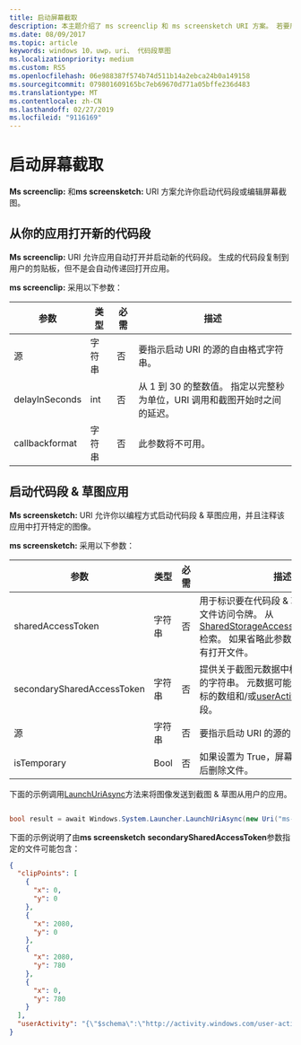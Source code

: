 ```yaml
---
title: 启动屏幕截取
description: 本主题介绍了 ms screenclip 和 ms screensketch URI 方案。 若要启动的代码段 & 草图应用或打开新的代码段，你的应用可以使用这些 URI 方案。
ms.date: 08/09/2017
ms.topic: article
keywords: windows 10，uwp，uri、 代码段草图
ms.localizationpriority: medium
ms.custom: RS5
ms.openlocfilehash: 06e988387f574b74d511b14a2ebca24b0a149158
ms.sourcegitcommit: 079801609165bc7eb69670d771a05bffe236d483
ms.translationtype: MT
ms.contentlocale: zh-CN
ms.lasthandoff: 02/27/2019
ms.locfileid: "9116169"
---
```

# <a name="launch-screen-snipping"></a>启动屏幕截取

**Ms screenclip:** 和**ms screensketch:** URI 方案允许你启动代码段或编辑屏幕截图。

## <a name="open-a-new-snip-from-your-app"></a>从你的应用打开新的代码段

**Ms screenclip:** URI 允许应用自动打开并启动新的代码段。 生成的代码段复制到用户的剪贴板，但不是会自动传递回打开应用。

**ms screenclip:** 采用以下参数：

| 参数 | 类型 | 必需 | 描述 |
| --- | --- | --- | --- |
| 源 | 字符串 | 否 | 要指示启动 URI 的源的自由格式字符串。 |
| delayInSeconds | int | 否 | 从 1 到 30 的整数值。 指定以完整秒为单位，URI 调用和截图开始时之间的延迟。 |
| callbackformat | 字符串 | 否 | 此参数将不可用。 |

## <a name="launching-the-snip--sketch-app"></a>启动代码段 & 草图应用

**Ms screensketch:** URI 允许你以编程方式启动代码段 & 草图应用，并且注释该应用中打开特定的图像。

**ms screensketch:** 采用以下参数：

| 参数 | 类型 | 必需 | 描述 |
| --- | --- | --- | --- |
| sharedAccessToken | 字符串 | 否 | 用于标识要在代码段 & 草图应用中打开的文件访问令牌。 从[SharedStorageAccessManager.AddFile](https://docs.microsoft.com/uwp/api/windows.applicationmodel.datatransfer.sharedstorageaccessmanager.addfile)检索。 如果省略此参数，则应用将启动没有打开文件。 |
| secondarySharedAccessToken | 字符串 | 否 | 提供关于截图元数据中标识的 JSON 文件的字符串。 元数据可能包括具有 x、 y 坐标的数组和/或[userActivity](https://docs.microsoft.com/uwp/api/windows.applicationmodel.useractivities.useractivity) **clipPoints**字段。 |
| 源 | 字符串 | 否 | 要指示启动 URI 的源的自由格式字符串。 |
| isTemporary | Bool | 否 | 如果设置为 True，屏幕草图将尝试打开它后删除文件。 |

下面的示例调用[LaunchUriAsync](https://docs.microsoft.com/uwp/api/Windows.System.Launcher#Windows_System_Launcher_LaunchUriAsync_Windows_Foundation_Uri_)方法来将图像发送到截图 & 草图从用户的应用。

```csharp

bool result = await Windows.System.Launcher.LaunchUriAsync(new Uri("ms-screensketch:edit?source=MyApp&isTemporary=false&sharedAccessToken=2C37ADDA-B054-40B5-8B38-11CED1E1A2D"));

```

下面的示例说明了由**ms screensketch** **secondarySharedAccessToken**参数指定的文件可能包含：

```json
{
  "clipPoints": [
    {
      "x": 0,
      "y": 0
    },
    {
      "x": 2080,
      "y": 0
    },
    {
      "x": 2080,
      "y": 780
    },
    {
      "x": 0,
      "y": 780
    }
  ],
  "userActivity": "{\"$schema\":\"http://activity.windows.com/user-activity.json\",\"UserActivity\":\"type\",\"1.0\":\"version\",\"cross-platform-identifiers\":[{\"platform\":\"windows_universal\",\"application\":\"Microsoft.MicrosoftEdge_8wekyb3d8bbwe!MicrosoftEdge\"},{\"platform\":\"host\",\"application\":\"edge.activity.windows.com\"}],\"activationUrl\":\"microsoft-edge:https://support.microsoft.com/en-us/help/13776/windows-use-snipping-tool-to-capture-screenshots\",\"contentUrl\":\"https://support.microsoft.com/en-us/help/13776/windows-use-snipping-tool-to-capture-screenshots\",\"visualElements\":{\"attribution\":{\"iconUrl\":\"https://www.microsoft.com/favicon.ico?v2\",\"alternateText\":\"microsoft.com\"},\"description\":\"https://support.microsoft.com/en-us/help/13776/windows-use-snipping-tool-to-capture-screenshots\",\"backgroundColor\":\"#FF0078D7\",\"displayText\":\"Use snipping tool to capture screenshots - Windows Help\",\"content\":{\"$schema\":\"http://adaptivecards.io/schemas/adaptive-card.json\",\"type\":\"AdaptiveCard\",\"version\":\"1.0\",\"body\":[{\"type\":\"Container\",\"items\":[{\"type\":\"TextBlock\",\"text\":\"Use snipping tool to capture screenshots - Windows Help\",\"weight\":\"bolder\",\"size\":\"large\",\"wrap\":true,\"maxLines\":3},{\"type\":\"TextBlock\",\"text\":\"https://support.microsoft.com/en-us/help/13776/windows-use-snipping-tool-to-capture-screenshots\",\"size\":\"normal\",\"wrap\":true,\"maxLines\":3}]}]}},\"isRoamable\":true,\"appActivityId\":\"https://support.microsoft.com/en-us/help/13776/windows-use-snipping-tool-to-capture-screenshots\"}"
}

```
